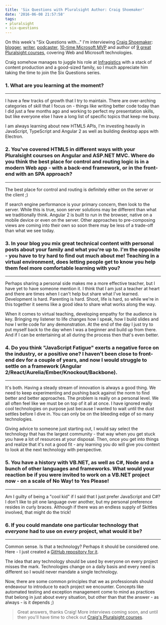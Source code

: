 ```yaml
---
title: 'Six Questions with Pluralsight Author: Craig Shoemaker'
date: '2016-06-08 21:57:58'
tags:
- pluralsight
- six-questions
---
```


On this week's "Six Questions with..." I'm interviewing [Craig Shoemaker](http://twitter.com/craigshoemaker): [blogger](http://craigshoemaker.net/), [writer](http://craigshoemaker.net/publications), [podcaster](http://polymorphicpodcast.com/), [10-time Microsoft MVP](https://mvp.microsoft.com/en-us/PublicProfile/36849) and author of [9 great Pluralsight courses](/l/craig-shoemaker), covering Web and Microsoft technologies.

Craig somehow manages to juggle his role at [Infragistics](http://infragistics.com/) with a stack of content production and a good-sized family, so I much appreciate him taking the time to join the Six Questions series.

### 1. What are you learning at the moment?

* * *

I have a few tracks of growth that I try to maintain. There are over-arching categories of skill that I focus on - things like writing better code today than I did just a few months ago and working to perfect my presentation skills, but like everyone else I have a long list of specific topics that keep me busy.

I am always learning about new HTML5 APIs, I'm investing heavily in JavaScript, TypeScript and Angular 2 as well as building desktop apps with Electron.

### 2. You've covered HTML5 in different ways with your Pluralsight courses on Angular and ASP.NET MVC. Where do you think the best place for control and routing logic is in a modern Web app - with a back-end framework, or in the front-end with an SPA approach?

* * *

The best place for control and routing is definitely either on the server or the client ;)

If search engine performance is your primary concern, then look to the server. While this is true, soon server solutions may be different than what we traditionally think. Angular 2 is built to run in the browser, native on a mobile device or even on the server. Other approaches to pre-composing views are coming into their own so soon there may be less of a trade-off than what we see today.

### 3. In your blog you mix great technical content with personal posts about your family and what you're up to. I'm the opposite - you have to try hard to find out much about me! Teaching in a virtual environment, does letting people get to know you help them feel more comfortable learning with you?

* * *

Perhaps sharing a personal side makes me a more effective teacher, but I have yet to have someone mention it. I think that I am just a teacher at heart and there are times when I can't help but share what I've learned. Development is hard. Parenting is hard. Shoot, life is hard, so while we're in this together it seems like a good idea to share what works along the way.

When it comes to virtual teaching, developing empathy for the audience is key. Bringing my listener to life changes how I speak, how I build slides and how I write code for any demonstration. At the end of the day I just try to put myself back to the day when I was a beginner and build up from there. And if I can be entertaining at all during the process then that's even better.

### 4. Do you think "JavaScript Fatigue" exerts a negative force on the industry, or a positive one? I haven't been close to front-end dev for a couple of years, and now I would struggle to settle on a framework (Angular 2/React/Aurelia/Ember/Knockout/Backbone).

* * *

It's both. Having a steady stream of innovation is always a good thing. We need to keep experimenting and pushing back against the norm to find better and better approaches. The problem is really on a personal level. We all often feel like we must be on top of it all at once. I have ignored really cool technologies on purpose just because I wanted to wait until the dust settles before I dive in. You can only be on the bleeding edge of so many technologies.

Giving advice to someone just starting out, I would say select the technology that has the largest community - that way when you get stuck you have a lot of resources at your disposal. Then, once you get into things and realize that it's not a good fit - any learning you do will give you context to look at the next technology with perspective.

### 5. You have a history with VB.NET, as well as C#, Node and a bunch of other languages and frameworks. What would your reaction be if you were invited to work on a VB.NET project now - on a scale of No Way! to Yes Please!

* * *

Am I guilty of being a "cool kid" if I said that I just prefer JavaScript and C#? I don't like to pit one language over another, but my personal preference resides in curly braces. Although if there was an endless supply of Skittles involved, that might do the trick!

### 6. If you could mandate one particular technology that _everyone_ had to use on _every_ project, what would it be?

* * *

Common sense. Is that a technology? Perhaps it should be considered one. Here - I just created a [GitHub repository for it](https://github.com/craigshoemaker/common-sense).

The idea that any technology should be used by everyone on every project misses the mark. Technologies change on a daily basis and every need is different so I would never mandate a single technology.

Now, there are some common principles that we as professionals should endeavour to introduce to each project we encounter. Concepts like automated testing and exception management come to mind as practices that belong in just about every situation, but other than that the answer - as always - is it depends ;)

> Great answers, thanks Craig! More interviews coming soon, and until then you'll have time to check out [Craig's Pluralsight courses](/l/craig-shoemaker).

<!--kg-card-end: markdown-->